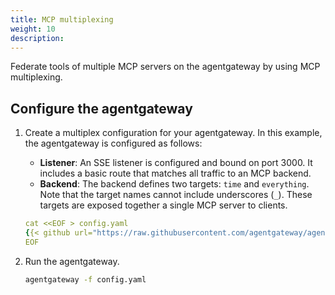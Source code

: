 ```yaml
---
title: MCP multiplexing
weight: 10
description:
---
```


Federate tools of multiple MCP servers on the agentgateway by using MCP multiplexing.

## Configure the agentgateway

1. Create a multiplex configuration for your agentgateway. In this example, the agentgateway is configured as follows: 
   * **Listener**: An SSE listener is configured and bound on port 3000. It includes a basic route that matches all traffic to an MCP backend.
   * **Backend**: The backend defines two targets: `time` and `everything`. Note that the target names cannot include underscores (`_`). These targets are exposed together a single MCP server to clients.

   ```yaml
   cat <<EOF > config.yaml
   {{< github url="https://raw.githubusercontent.com/agentgateway/agentgateway/refs/heads/main/examples/multiplex/config.yaml" >}}
   EOF
   ```
   
2. Run the agentgateway. 
   ```sh
   agentgateway -f config.yaml
   ```

<!-- TODO UI bug with Playground

## Verify access to tools

1. Open the [agentgateway UI](http://localhost:15000/ui/) to view your listener and target configuration.

2. Connect to the MCP server with the agentgateway UI playground. 
   1. Go to the agentgateway UI [**Playground**](http://localhost:15000/ui/playground/).
   2. In the **Connection Settings** card, select your **Listener Endpoint** and click **Connect**. The agentgateway UI connects to the target that you configured and retrieves the tools that are exposed on the target. 
   3. Verify that you see a list of **Available Tools** and that all tools are listed twice, one time with the prefix `time` and one time with the prefix `everything`. You now have a federated view of all the tools that are exposed on all defined targets.
   
      {{< reuse-image src="img/agentgateway-ui-tools-multiplex.png" >}}

3. Verify access to a tool. 
   1. Select the `everything_echo` tool, enter any string in the **message** field, such as `hello world`, and click **Run Tool**. Verify that access to the tool is granted and that you see your message echoed. 
   
      {{< reuse-image src="img/agentgateway-ui-tool-echo-hello.png" >}}
   
   2. Select the `everything-else_echo` tool, enter any string in the **message** field, such as `hello everything else`, and click **Run Tool**. Verify that access to the tool is granted and that you also see your message echoed. 
   
      {{< reuse-image src="img/agentgateway-ui-tool-echo-else.png" >}}

-->